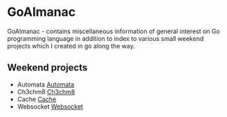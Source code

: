 # GoAlmanac
GoAlmanac - contains miscellaneous information of general interest on Go programming language in addition to index to various small weekend projects which I created in go along the way.

## Weekend projects 
- Automata [Automata](https://github.com/ashpect/automata)
- Ch3chm8  [Ch3chm8](https://github.com/ashpect/ch3ckm8)
- Cache [Cache](https://github.com/ashpect/cache)
- Websocket [Websocket](https://github.com/ashpect/websocket-go)



